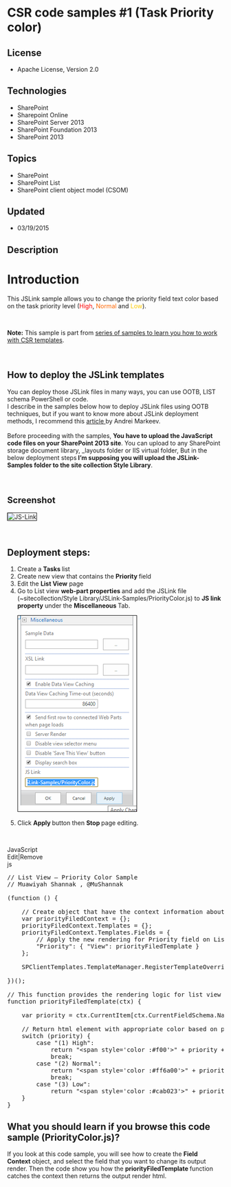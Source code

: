 # CSR code samples #1 (Task Priority color)
## License
- Apache License, Version 2.0
## Technologies
- SharePoint
- Sharepoint Online
- SharePoint Server 2013
- SharePoint Foundation 2013
- SharePoint 2013
## Topics
- SharePoint
- SharePoint List
- SharePoint client object model (CSOM)
## Updated
- 03/19/2015
## Description

<h1>Introduction</h1>
<p><span>This JSLink sample allows you to change the priority field&nbsp;text color based on the&nbsp;task priority level (</span><span style="color:#ff0000">High</span><span>,&nbsp;</span><span style="color:#ff6600">Normal&nbsp;</span><span>and&nbsp;</span><span style="color:#ffcc00">Low</span><span>).</span></p>
<p>&nbsp;</p>
<p><strong>Note:</strong>&nbsp;This sample is part from&nbsp;<a href="http://code.msdn.microsoft.com/office/Client-side-rendering-JS-2ed3538a">series of samples to learn you how to work with CSR templates</a>.</p>
<p><span><br>
</span></p>
<h2>How to deploy the JSLink templates</h2>
<p>You can deploy those JSLink files in many ways, you can use OOTB, LIST schema PowerShell or code.&nbsp;&nbsp;<br>
I describe in the samples&nbsp;below how to deploy JSLink files using OOTB techniques, but if you want to know more about JSLink deployment methods, I recommend this&nbsp;<a href="http://www.codeproject.com/Articles/620110/SharePoint-Client-Side-Rendering-List-Views">article&nbsp;</a>by
 Andrei Markeev.&nbsp;<br>
<br>
Before proceeding&nbsp;with the samples,&nbsp;<strong>You have to upload the JavaScript code files on your SharePoint 2013 site</strong>. You can upload to any SharePoint storage document library, _layouts folder or IIS virtual folder, But in the below deployment
 steps<strong>&nbsp;I&rsquo;m supposing you will upload the JSLink-Samples folder to the site collection Style Library</strong>.</p>
<p>&nbsp;</p>
<h2><span style="font-size:20px; font-weight:bold"><span>Screenshot</span></span></h2>
<p><img id="109731" src="109731-js%20link%20(list%20view%20%e2%80%93%20tasks%20list%20priority%20color).png" alt="JS-Link" width="520" height="350" style="border:1px solid black"></p>
<p>&nbsp;</p>
<h2><span>Deployment steps:</span></h2>
<ol>
<li>Create a&nbsp;<strong>Tasks&nbsp;</strong>list </li><li>Create new view that contains the&nbsp;<strong>Priority&nbsp;</strong>field </li><li>Edit the&nbsp;<strong>List View</strong>&nbsp;page&nbsp; </li><li>Go to List view&nbsp;<strong>web-part properties&nbsp;</strong>and add the JSLink file (~sitecollection/Style Library/JSLink-Samples/PriorityColor.js) to&nbsp;<strong>JS link property</strong>&nbsp;under the&nbsp;<strong>Miscellaneous&nbsp;</strong>Tab.
 &nbsp;
<p><img id="109732" src="109732-list%20view%20web-part%20properties%20js%20link.png" alt="JS Link WebPart" width="276" height="454" style="border:1px solid black"></p>
</li><li>Click&nbsp;<strong>Apply&nbsp;</strong>button then&nbsp;<strong>Stop&nbsp;</strong>page editing.
</li></ol>
<p>&nbsp;</p>
<div class="scriptcode">
<div class="pluginEditHolder" pluginCommand="mceScriptCode">
<div class="title"><span>JavaScript</span></div>
<div class="pluginLinkHolder"><span class="pluginEditHolderLink">Edit</span>|<span class="pluginRemoveHolderLink">Remove</span></div>
<span class="hidden">js</span>

<div class="preview">
<pre class="csharp"><span class="cs__com">//&nbsp;List&nbsp;View&nbsp;&ndash;&nbsp;Priority&nbsp;Color&nbsp;Sample</span>&nbsp;
<span class="cs__com">//&nbsp;Muawiyah&nbsp;Shannak&nbsp;,&nbsp;@MuShannak</span>&nbsp;
&nbsp;
(function&nbsp;()&nbsp;{&nbsp;
&nbsp;
&nbsp;&nbsp;&nbsp;&nbsp;<span class="cs__com">//&nbsp;Create&nbsp;object&nbsp;that&nbsp;have&nbsp;the&nbsp;context&nbsp;information&nbsp;about&nbsp;the&nbsp;field&nbsp;that&nbsp;we&nbsp;want&nbsp;to&nbsp;change&nbsp;it's&nbsp;output&nbsp;render&nbsp;</span>&nbsp;
&nbsp;&nbsp;&nbsp;&nbsp;var&nbsp;priorityFiledContext&nbsp;=&nbsp;{};&nbsp;
&nbsp;&nbsp;&nbsp;&nbsp;priorityFiledContext.Templates&nbsp;=&nbsp;{};&nbsp;
&nbsp;&nbsp;&nbsp;&nbsp;priorityFiledContext.Templates.Fields&nbsp;=&nbsp;{&nbsp;
&nbsp;&nbsp;&nbsp;&nbsp;&nbsp;&nbsp;&nbsp;&nbsp;<span class="cs__com">//&nbsp;Apply&nbsp;the&nbsp;new&nbsp;rendering&nbsp;for&nbsp;Priority&nbsp;field&nbsp;on&nbsp;List&nbsp;View</span>&nbsp;
&nbsp;&nbsp;&nbsp;&nbsp;&nbsp;&nbsp;&nbsp;&nbsp;<span class="cs__string">&quot;Priority&quot;</span>:&nbsp;{&nbsp;<span class="cs__string">&quot;View&quot;</span>:&nbsp;priorityFiledTemplate&nbsp;}&nbsp;
&nbsp;&nbsp;&nbsp;&nbsp;};&nbsp;
&nbsp;
&nbsp;&nbsp;&nbsp;&nbsp;SPClientTemplates.TemplateManager.RegisterTemplateOverrides(priorityFiledContext);&nbsp;
&nbsp;
})();&nbsp;
&nbsp;
<span class="cs__com">//&nbsp;This&nbsp;function&nbsp;provides&nbsp;the&nbsp;rendering&nbsp;logic&nbsp;for&nbsp;list&nbsp;view</span>&nbsp;
function&nbsp;priorityFiledTemplate(ctx)&nbsp;{&nbsp;
&nbsp;
&nbsp;&nbsp;&nbsp;&nbsp;var&nbsp;priority&nbsp;=&nbsp;ctx.CurrentItem[ctx.CurrentFieldSchema.Name];&nbsp;
&nbsp;
&nbsp;&nbsp;&nbsp;&nbsp;<span class="cs__com">//&nbsp;Return&nbsp;html&nbsp;element&nbsp;with&nbsp;appropriate&nbsp;color&nbsp;based&nbsp;on&nbsp;priority&nbsp;value</span>&nbsp;
&nbsp;&nbsp;&nbsp;&nbsp;<span class="cs__keyword">switch</span>&nbsp;(priority)&nbsp;{&nbsp;
&nbsp;&nbsp;&nbsp;&nbsp;&nbsp;&nbsp;&nbsp;&nbsp;<span class="cs__keyword">case</span>&nbsp;<span class="cs__string">&quot;(1)&nbsp;High&quot;</span>:&nbsp;
&nbsp;&nbsp;&nbsp;&nbsp;&nbsp;&nbsp;&nbsp;&nbsp;&nbsp;&nbsp;&nbsp;&nbsp;<span class="cs__keyword">return</span>&nbsp;<span class="cs__string">&quot;&lt;span&nbsp;style='color&nbsp;:#f00'&gt;&quot;</span>&nbsp;&#43;&nbsp;priority&nbsp;&#43;&nbsp;<span class="cs__string">&quot;&lt;/span&gt;&quot;</span>;&nbsp;
&nbsp;&nbsp;&nbsp;&nbsp;&nbsp;&nbsp;&nbsp;&nbsp;&nbsp;&nbsp;&nbsp;&nbsp;<span class="cs__keyword">break</span>;&nbsp;
&nbsp;&nbsp;&nbsp;&nbsp;&nbsp;&nbsp;&nbsp;&nbsp;<span class="cs__keyword">case</span>&nbsp;<span class="cs__string">&quot;(2)&nbsp;Normal&quot;</span>:&nbsp;
&nbsp;&nbsp;&nbsp;&nbsp;&nbsp;&nbsp;&nbsp;&nbsp;&nbsp;&nbsp;&nbsp;&nbsp;<span class="cs__keyword">return</span>&nbsp;<span class="cs__string">&quot;&lt;span&nbsp;style='color&nbsp;:#ff6a00'&gt;&quot;</span>&nbsp;&#43;&nbsp;priority&nbsp;&#43;&nbsp;<span class="cs__string">&quot;&lt;/span&gt;&quot;</span>;&nbsp;
&nbsp;&nbsp;&nbsp;&nbsp;&nbsp;&nbsp;&nbsp;&nbsp;&nbsp;&nbsp;&nbsp;&nbsp;<span class="cs__keyword">break</span>;&nbsp;
&nbsp;&nbsp;&nbsp;&nbsp;&nbsp;&nbsp;&nbsp;&nbsp;<span class="cs__keyword">case</span>&nbsp;<span class="cs__string">&quot;(3)&nbsp;Low&quot;</span>:&nbsp;
&nbsp;&nbsp;&nbsp;&nbsp;&nbsp;&nbsp;&nbsp;&nbsp;&nbsp;&nbsp;&nbsp;&nbsp;<span class="cs__keyword">return</span>&nbsp;<span class="cs__string">&quot;&lt;span&nbsp;style='color&nbsp;:#cab023'&gt;&quot;</span>&nbsp;&#43;&nbsp;priority&nbsp;&#43;&nbsp;<span class="cs__string">&quot;&lt;/span&gt;&quot;</span>;&nbsp;
&nbsp;&nbsp;&nbsp;&nbsp;}&nbsp;
}&nbsp;
</pre>
</div>
</div>
</div>
<h2><strong>What you should learn if you browse this code sample (PriorityColor.js)?</strong></h2>
<p>If you look at&nbsp;this code sample, you will see how to create the&nbsp;<strong>Field Context</strong>&nbsp;object, and select the field&nbsp;that you want to change its output render. Then the code show you how the&nbsp;<strong>priorityFiledTemplate&nbsp;</strong>function
 catches the context then returns&nbsp;the output render html.</p>
